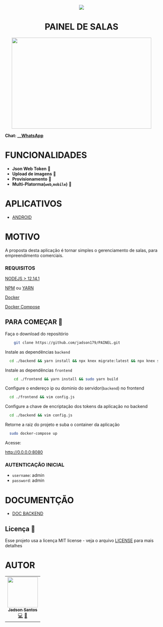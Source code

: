 <p align="center">
<img src="https://camo.githubusercontent.com/13c4e50d88df7178ae1882a203ed57b641674f94/68747470733a2f2f63646e2e7261776769742e636f6d2f73696e647265736f726875732f617765736f6d652f643733303566333864323966656437386661383536353265336136336531353464643865383832392f6d656469612f62616467652e737667">

</p>

<h1 align="center"> PAINEL DE SALAS</h1>

<p align="center" style="display: flex; flex-direction: row; align-content: center; justify-content: center; ">
  <img width="460" height="300"  src="https://github.com/jadson179/PAINEL/raw/develop/images/picture-notebook-with-panel.svg?sanitize=true">
</p>





**Chat: __[WhatsApp](https://api.whatsapp.com/send?phone=5548999328092)**


# FUNCIONALIDADES 

- **Json Web Token** 🤩
- **Upload de imagens** 🤩
- **Provisionamento** 🤩
- **Multi-Platorma(`web`,`mobile`)** 🤩

# APLICATIVOS 

- [ANDROID](https://exp-shell-app-assets.s3.us-west-1.amazonaws.com/android/%40jadson179/halls-panel-5333fa33f6c947c6959f869a65f5f203-signed.apk)

# MOTIVO

A proposta desta aplicação é tornar simples o gerenciamento de salas, para empreendimento comerciais. 

### REQUISITOS 

[NODEJS > 12.14.1](https://nodejs.org/en/)

[NPM](https://www.npmjs.com/get-npm) ou [YARN](https://classic.yarnpkg.com/en/docs/install/#debian-stable)

[Docker](https://docs.docker.com/install/)

[Docker Compose](https://docs.docker.com/compose/)



## PARA COMEÇAR 🚀 

Faça o download do repositório

```bash
    git clone https://github.com/jadson179/PAINEL.git 
```

Instale as dependências `backend`

```bash
  cd ./backend && yarn install && npx knex migrate:latest && npx knex seed:run --specific=002_users.js
```

Instale as dependências `frontend`

```bash
    cd ./frontend && yarn install && sudo yarn build
```

Configure o endereço ip ou dominio do servidor(`backend`) no frontend

```bash
  cd ./frontend && vim config.js

```

Configure a chave de encriptação dos tokens da aplicação no backend

```bash
  cd ./backend && vim config.js
```

Retorne a raiz do projeto e suba o container da aplicação

```bash
  sudo docker-compose up
``` 

Acesse: 

http://0.0.0.0:8080


### AUTENTICAÇÃO INICIAL

- `username`: admin
- `password`: admin


# DOCUMENTÇÃO 

- [DOC BACKEND](https://jadson179.github.io/PAINEL/docs/index.html)

## Licença 📝

Esse projeto usa a licença MIT license - veja o arquivo [LICENSE](LICENSE) para mais detalhes

# AUTOR

<table>
  <tr>
    <td align="center"><a href="https://github.com/jadson179"><img src="https://avatars0.githubusercontent.com/u/42282908?s=460&u=79ce909209ebf14da91a2d2517c9b0f9e378a4e1&v=4" width="100px;" alt=""/><br /><sub><b>Jadson Santos</b></sub></a><br /><a href="https://github.com/jadson179/PAINEL/commits?author=jadson179" title="Code">💻</a> <a href="https://github.com/jadson179" title="Design">🎨</a></td>
  <tr>
</table>